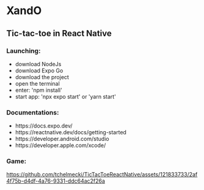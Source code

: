 <h1>XandO</h1>
<h2>Tic-tac-toe in React Native</h2>
<h3>Launching:</h3>
<ul>
  <li>download NodeJs</li>
  <li>download Expo Go</li>
  <li>download the project</li>
  <li>open the terminal</li>
  <li>enter: 'npm install'</li>
  <li>start app: 'npx expo start' or 'yarn start'</li>
</ul>

<h3>Documentations:</h3>
<ul>
  <li>https://docs.expo.dev/</li>
  <li>https://reactnative.dev/docs/getting-started</li>
  <li>https://developer.android.com/studio</li>
  <li>https://developer.apple.com/xcode/</li>
</ul>
<h3>Game:</h3>



https://github.com/tchelmecki/TicTacToeReactNative/assets/121833733/2af4f75b-d4df-4a76-9331-ddc64ac2f26a

